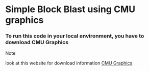 # Simple Block Blast using CMU graphics <br>
### To run this code in your local environment, you have to download CMU Graphics <br>
> [!note]
> look at this website for download information
> [CMU Graphics](https://academy.cs.cmu.edu/desktop)